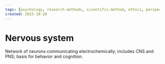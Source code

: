 ```yaml
---
tags: [psychology, research-methods, scientific-method, ethics, perspectives]
created: 2025-10-20
---
```

# Nervous system

Network of neurons communicating electrochemically; includes CNS and PNS; basis for behavior and cognition.
